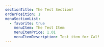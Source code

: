 ```yaml
---
sectionTitle: The Test Section!
orderPosition: 1
menuSectionList:
  - favorite: true
    menuItem: The Test Item
    menuItemPrice: 1.01
    menuItemDescription: Test item for Cal!
---
```

